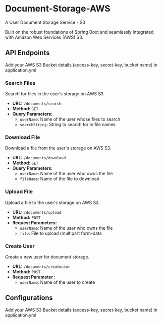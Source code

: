 # Document-Storage-AWS
A User Document Storage Service - S3

Built on the robust foundations of Spring Boot and seamlessly integrated with Amazon Web Services (AWS) S3.

## API Endpoints
Add your AWS S3 Bucket details (access-key, secret-key, bucket name) in application.yml
### Search Files

Search for files in the user's storage on AWS S3.

-   **URL:** `/documents/search`
-   **Method:** `GET`
-   **Query Parameters:**
    -   `userName`: Name of the user whose files to search
    -   `searchString`: String to search for in file names

### Download File

Download a file from the user's storage on AWS S3.

-   **URL:** `/documents/download`
-   **Method:** `GET`
-   **Query Parameters:**
    -   `userName`: Name of the user who owns the file
    -   `fileName`: Name of the file to download

### Upload File

Upload a file to the user's storage on AWS S3.

-   **URL:** `/documents/upload`
-   **Method:** `POST`
-   **Request Parameters:**
    -   `userName`: Name of the user who owns the file
    -   `file`: File to upload (multipart form-data

### Create User

Create a new user for document storage.

-   **URL:** `/documents/createuser`
-   **Method:** `POST`
-   **Request Parameter :**
    -   `userName`: Name of the user to create

## Configurations
Add your AWS S3 Bucket details (access-key, secret-key, bucket name) in application.yml

